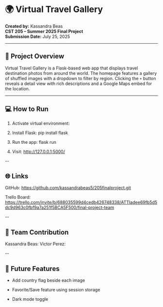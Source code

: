 # 🌍 Virtual Travel Gallery

**Created by:** Kassandra Beas  
**CST 205 – Summer 2025 Final Project**  
**Submission Date:** July 25, 2025

---

## 📸 Project Overview

Virtual Travel Gallery is a Flask-based web app that displays travel destination photos from around the world. The homepage features a gallery of shuffled images with a dropdown to filter by region. Clicking the `+` button reveals a detail view with rich descriptions and a Google Maps embed for the location.

---

## 💻 How to Run

1. Activate virtual environment:

2. Install Flask: pip install flask

3. Run the app: flask run

4. Visit: http://127.0.0.1:5000/

--

## 🌐 Links

GitHub: https://github.com/kassandrabeas5/205finalproject.git

Trello Board: https://trello.com/invite/b/688035599d4cedb426748338/ATTIadee69fb5d5dc9d963c0fbf9a7a251f5BCA5F500/final-project-team

-- 

## 🤝 Team Contribution

Kassandra Beas: 
Victor Perez:

--

## 🚀 Future Features

- Add country flag beside each image

- Favorite/Save feature using session storage

- Dark mode toggle
